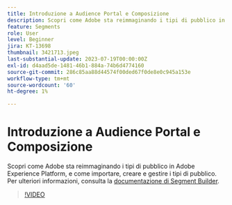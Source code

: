 ```yaml
---
title: Introduzione a Audience Portal e Composizione
description: Scopri come Adobe sta reimmaginando i tipi di pubblico in Adobe Experience Platform, e come importare, creare e gestire i tipi di pubblico.
feature: Segments
role: User
level: Beginner
jira: KT-13698
thumbnail: 3421713.jpeg
last-substantial-update: 2023-07-19T00:00:00Z
exl-id: d4aad5de-1481-46b1-884a-74b6d4774160
source-git-commit: 286c85aa88d44574f00ded67f0de8e0c945a153e
workflow-type: tm+mt
source-wordcount: '60'
ht-degree: 1%

---
```


# Introduzione a Audience Portal e Composizione

Scopri come Adobe sta reimmaginando i tipi di pubblico in Adobe Experience Platform, e come importare, creare e gestire i tipi di pubblico. Per ulteriori informazioni, consulta la [documentazione di Segment Builder](https://experienceleague.adobe.com/docs/experience-platform/segmentation/ui/segment-builder.html?lang=it).

>[!VIDEO](https://video.tv.adobe.com/v/3421713/?learn=on&enablevpops)
